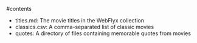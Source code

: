 #contents

- titles.md: The movie titles in the WebFlyx collection
- classics.csv: A comma-separated list of classic movies
- quotes: A directory of files containing memorable quotes from movies
